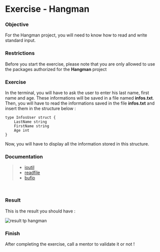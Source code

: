 # Exercise - Hangman

### Objective

For the Hangman project, you will need to know how to read and write standard input.
<br>

### Restrictions

Before you start the exercise, please note that you are only allowed to use the packages authorized for the **Hangman** project

### Exercise

In the terminal, you will have to ask the user to enter his last name, first name and age.
These informations will be saved in a file named **infos.txt**.
Then, you will have to read the informations saved in the file **infos.txt** and insert them in the structure below :

```
type InfosUser struct {
    LastName string
    FirstName string
    Age int
}
```

Now, you will have to display all the information stored in this structure.
<br>

### Documentation

> - [ioutil](https://golang.org/pkg/ioutil/)
> - [readfile](https://zetcode.com/golang/readfile/)
> - [bufio](https://pkg.go.dev/bufio)

<br>

### Result

This is the result you should have :

![result tp hangman](https://i.imgur.com/yfQ8nKq.gif)

### Finish

After completing the exercise, call a mentor to validate it or not !
